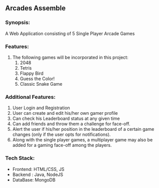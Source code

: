 ## Arcades Assemble

### Synopsis:
A Web Application consisting of 5 Single Player Arcade Games

### Features:
1.  The following games will be incorporated in this project:
    1.  2048
    2.  Tetris
    3.  Flappy Bird
    4.  Guess the Color!
    5.  Classic Snake Game

### Additional Features:
1.  User Login and Registration
2.  User can create and edit his/her own gamer profile
3.  Can check his Leaderboard status at any given time
4.  Can add friends and throw them a challenge for face-off.
5.  Alert the user if his/her position in the leaderboard of a certain game
    changes (only if the user opts for notifications).
6.  Along with the single player games, a multiplayer game may also be
    added for a gaming face-off among the players.

### Tech Stack:
*   Frontend: HTML/CSS, JS
*   Backend : Java, NodeJS
*   DataBase: MongoDB
